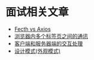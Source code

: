 # 面试相关文章

- [Fecth vs Axios](https://github.com/LuckRain7/Knowledge-Sharing/blob/master/Jobs/articles/fetch-vs-axios.md)
- [浏览器内多个标签页之间的通讯](https://github.com/LuckRain7/Knowledge-Sharing/blob/master/Jobs/articles/%E6%B5%8F%E8%A7%88%E5%99%A8%E5%86%85%E5%A4%9A%E4%B8%AA%E6%A0%87%E7%AD%BE%E9%A1%B5%E4%B9%8B%E9%97%B4%E7%9A%84%E9%80%9A%E8%AE%AF.md)
- [客户端和服务器端的交互处理](https://github.com/LuckRain7/Knowledge-Sharing/tree/master/Jobs/articles/Client-Server-Interaction)
- [设计模式(外观模式)](https://github.com/LuckRain7/growth-record/tree/master/design-patterns)
